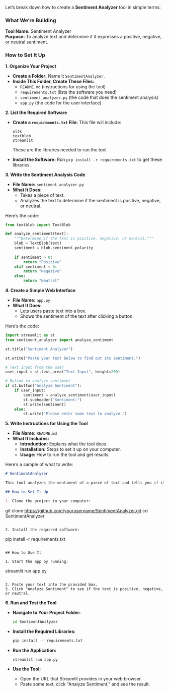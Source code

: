 Let’s break down how to create a **Sentiment Analyzer** tool in simple terms:

### What We’re Building

**Tool Name:** Sentiment Analyzer  
**Purpose:** To analyze text and determine if it expresses a positive, negative, or neutral sentiment.

### How to Set It Up

**1. Organize Your Project**

- **Create a Folder:** Name it `SentimentAnalyzer`.
- **Inside This Folder, Create These Files:**
  - `README.md` (instructions for using the tool)
  - `requirements.txt` (lists the software you need)
  - `sentiment_analyzer.py` (the code that does the sentiment analysis)
  - `app.py` (the code for the user interface)

**2. List the Required Software**

- **Create a `requirements.txt` File:** This file will include:
  ```plaintext
  nltk
  textblob
  streamlit
  ```
  These are the libraries needed to run the tool.

- **Install the Software:** Run `pip install -r requirements.txt` to get these libraries.

**3. Write the Sentiment Analysis Code**

- **File Name:** `sentiment_analyzer.py`
- **What It Does:**
  - Takes a piece of text.
  - Analyzes the text to determine if the sentiment is positive, negative, or neutral.

Here’s the code:

```python
from textblob import TextBlob

def analyze_sentiment(text):
    """Determine if the text is positive, negative, or neutral."""
    blob = TextBlob(text)
    sentiment = blob.sentiment.polarity
    
    if sentiment > 0:
        return "Positive"
    elif sentiment < 0:
        return "Negative"
    else:
        return "Neutral"
```

**4. Create a Simple Web Interface**

- **File Name:** `app.py`
- **What It Does:**
  - Lets users paste text into a box.
  - Shows the sentiment of the text after clicking a button.

Here’s the code:

```python
import streamlit as st
from sentiment_analyzer import analyze_sentiment

st.title("Sentiment Analyzer")

st.write("Paste your text below to find out its sentiment.")

# Text input from the user
user_input = st.text_area("Text Input", height=200)

# Button to analyze sentiment
if st.button("Analyze Sentiment"):
    if user_input:
        sentiment = analyze_sentiment(user_input)
        st.subheader("Sentiment:")
        st.write(sentiment)
    else:
        st.write("Please enter some text to analyze.")
```

**5. Write Instructions for Using the Tool**

- **File Name:** `README.md`
- **What It Includes:**
  - **Introduction:** Explains what the tool does.
  - **Installation:** Steps to set it up on your computer.
  - **Usage:** How to run the tool and get results.

Here’s a sample of what to write:

```markdown
# SentimentAnalyzer

This tool analyzes the sentiment of a piece of text and tells you if it’s positive, negative, or neutral.

## How to Set It Up

1. Clone the project to your computer:
   ```
   git clone https://github.com/yourusername/SentimentAnalyzer.git
   cd SentimentAnalyzer
   ```

2. Install the required software:
   ```
   pip install -r requirements.txt
   ```

## How to Use It

1. Start the app by running:
   ```
   streamlit run app.py
   ```

2. Paste your text into the provided box.
3. Click "Analyze Sentiment" to see if the text is positive, negative, or neutral.
```

**6. Run and Test the Tool**

- **Navigate to Your Project Folder:**
  ```bash
  cd SentimentAnalyzer
  ```

- **Install the Required Libraries:**
  ```bash
  pip install -r requirements.txt
  ```

- **Run the Application:**
  ```bash
  streamlit run app.py
  ```

- **Use the Tool:**
  - Open the URL that Streamlit provides in your web browser.
  - Paste some text, click "Analyze Sentiment," and see the result.
